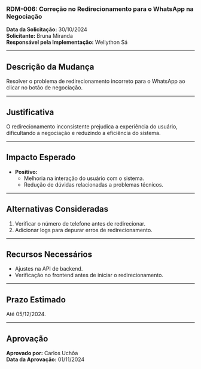 
### **RDM-006: Correção no Redirecionamento para o WhatsApp na Negociação**

**Data da Solicitação:** 30/10/2024  
**Solicitante:** Bruna Miranda  
**Responsável pela Implementação:** Wellython Sá  

---

## **Descrição da Mudança**
Resolver o problema de redirecionamento incorreto para o WhatsApp ao clicar no botão de negociação.

---

## **Justificativa**
O redirecionamento inconsistente prejudica a experiência do usuário, dificultando a negociação e reduzindo a eficiência do sistema.

---

## **Impacto Esperado**
- **Positivo:**  
  - Melhoria na interação do usuário com o sistema.  
  - Redução de dúvidas relacionadas a problemas técnicos.  

---

## **Alternativas Consideradas**
1. Verificar o número de telefone antes de redirecionar.  
2. Adicionar logs para depurar erros de redirecionamento.  

---

## **Recursos Necessários**
- Ajustes na API de backend.  
- Verificação no frontend antes de iniciar o redirecionamento.  

---

## **Prazo Estimado**
Até 05/12/2024.  

---

## **Aprovação**
**Aprovado por:** Carlos Uchôa  
**Data da Aprovação:** 01/11/2024  

